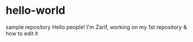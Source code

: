 # hello-world
sample repository
Hello people! I'm Zarif, working on my 1st repository & how to edit it
